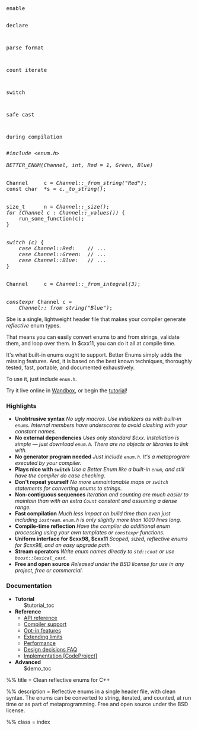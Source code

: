 <div class="splash">
  <pre class="left">enable

declare


parse
format


count
iterate




switch






safe cast


during
compilation
</pre>
  <pre class="right"><em>#include &lt;enum.h&gt;</em>

<em>BETTER_ENUM(Channel, int, Red = 1, Green, Blue)</em>


Channel     c = <em>Channel::_from_string("Red")</em>;
const char  *s = <em>c._to_string()</em>;


size_t      n = <em>Channel::_size()</em>;
<em>for (Channel c : Channel::_values())</em> {
    run_some_function(c);
}


<em>switch (c)</em> {
    <em>case Channel::Red</em>:    // ...
    <em>case Channel::Green</em>:  // ...
    <em>case Channel::Blue</em>:   // ...
}


Channel     c = <em>Channel::_from_integral(3)</em>;


<em>constexpr</em> Channel c =
    <em>Channel::_from_string("Blue")</em>;</pre>
</div>

<p class="splash-text">
  $be is a single, lightweight header file that makes your compiler generate
  <em>reflective</em> enum types.
</p>

That means you can easily convert enums to and from strings,
validate them, and loop over them. In $cxx11, you can do it all at
compile time.

It's what built-in enums ought to support. Better Enums simply adds the missing
features. And, it is based on the best known techniques, thoroughly tested,
fast, portable, and documented exhaustively.

To use it, just include <code>enum.h</code>.

Try it live online in
[Wandbox](http://melpon.org/wandbox/permlink/6kFervewqeDsNAGu), or begin the
[tutorial](${prefix}tutorial/HelloWorld.html)!

<div class="hack"></div>

### Highlights

<ul class="blurbs">
  <li class="zero-mod-two zero-mod-three">
    <strong>Unobtrusive syntax</strong>
    <em>
      No ugly macros. Use initializers as with built-in <code>enums</code>.
      Internal members have underscores to avoid clashing with your constant
      names.
    </em>
  </li>

  <li class="one-mod-two one-mod-three">
    <strong>No external dependencies</strong>
    <em>
      Uses only standard $cxx. Installation is simple &mdash; just download
      <code>enum.h</code>. There are no objects or libraries to link with.
    </em>
  </li>

  <li class="zero-mod-two two-mod-three">
    <strong>No generator program needed</strong>
    <em>
      Just include <code>enum.h</code>. It's a metaprogram executed by your
      compiler.
    </em>
  </li>

  <li class="one-mod-two zero-mod-three">
    <strong>Plays nice with <code>switch</code></strong>
    <em>
      Use a Better Enum like a built-in <code>enum</code>, and still have the
      compiler do case checking.
    </em>
  </li>

  <li class="zero-mod-two one-mod-three">
    <strong>Don't repeat yourself</strong>
    <em>
      No more unmaintanable maps or <code>switch</code> statements for
      converting enums to strings.
    </em>
  </li>

  <li class="one-mod-two two-mod-three">
    <strong>Non-contiguous sequences</strong>
    <em>
      Iteration and counting are much easier to maintain than with an extra
      <code>Count</code> constant and assuming a dense range.
    </em>
  </li>

  <li class="zero-mod-two zero-mod-three">
    <strong>Fast compilation</strong>
    <em>
      Much less impact on build time than even just including
      <code>iostream</code>. <code>enum.h</code> is only slightly more than 1000
      lines long.
    </em>
  </li>

  <li class="one-mod-two one-mod-three">
    <strong>Compile-time reflection</strong>
    <em>
      Have the compiler do additional enum processing using your own
      templates or <code>constexpr</code> functions.
    </em>
  </li>

  <li class="zero-mod-two two-mod-three">
    <strong>Uniform interface for $cxx98, $cxx11</strong>
    <em>
      Scoped, sized, reflective enums for $cxx98, and an easy upgrade
      path.
    </em>
  </li>

  <li class="one-mod-two zero-mod-three">
    <strong>Stream operators</strong>
    <em>
      Write enum names directly to <code>std::cout</code> or use
      <code>boost::lexical_cast</code>.
    </em>
  </li>

  <li class="zero-mod-two one-mod-three">
    <strong>Free and open source</strong>
    <em>
      Released under the BSD license for use in any project, free or commercial.
    </em>
  </li>
</ul>

<div class="hack"></div>

### Documentation

<ul class="blurbs resources">
  <li class="zero-mod-two zero-mod-three">
    <a id="Tutorial"></a>
    <strong>Tutorial</strong>
    <ol>
      $tutorial_toc
    </ol>
  </li>

  <li class="one-mod-two one-mod-three">
    <strong>Reference</strong>
    <ul>
      <li><a href="${prefix}ApiReference.html">API reference</a></li>
      <li><a href="${prefix}CompilerSupport.html">Compiler support</a></li>
      <li><a href="${prefix}OptInFeatures.html">Opt-in features</a></li>
      <li><a href="${prefix}ExtendingLimits.html">Extending limits</a></li>
      <li><a href="${prefix}Performance.html">Performance</a></li>
      <li>
        <a href="${prefix}DesignDecisionsFAQ.html">Design decisions FAQ</a>
      </li>
      <li>
        <a href="http://www.codeproject.com/Articles/1002895/Clean-Reflective-Enums-Enum-to-String-with-Nice-Sy">
          Implementation <span class="external">[CodeProject]</span>
        </a>
      </li>
    </ul>
  </li>

  <li class="zero-mod-two two-mod-three">
    <a id="CompileTimeDemos"></a>
    <strong>Advanced</strong>
    <ul>
      $demo_toc
    </ul>
  </li>
</ul>

<div class="hack"></div>

%% title = Clean reflective enums for C++

%% description = Reflective enums in a single header file, with clean syntax.
The enums can be converted to string, iterated, and counted, at run time or
as part of metaprogramming. Free and open source under the BSD license.

%% class = index
